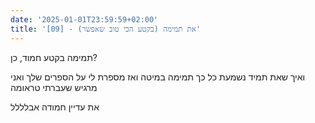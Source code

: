 ```yaml
---
date: '2025-01-01T23:59:59+02:00'
title: '[09] - את תמימה (בקטע הכי טוב שאפשר)'
---
```

תמימה בקטע חמוד, כן?

ואיך שאת תמיד נשמעת כל כך תמימה במיטה ואז מספרת לי על הספרים שלך ואני מרגיש שעברתי טראומה

את עדיין חמודה אבלללל